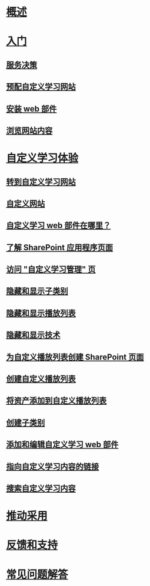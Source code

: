 # [概述](index.md)
# [入门](prereqs.md)
## [服务决策](servicedecisions.md)
## [预配自定义学习网站](installsitepackage.md)
## [安装 web 部件](installwebpart.md)
## [浏览网站内容](sitecontent.md)
# [自定义学习体验](custom_overview.md)
## [转到自定义学习网站](custom_goto.md)
## [自定义网站](custom_edithelp.md)
## [自定义学习 web 部件在哪里？](custom_whereiswebpart.md)
## [了解 SharePoint 应用程序页面](custom_apppages.md)
## [访问 "自定义学习管理" 页](custom_accessadmin.md)
## [隐藏和显示子类别](custom_hideshowsub.md)
## [隐藏和显示播放列表](custom_hideshowplaylists.md)
## [隐藏和显示技术](custom_hideshowtech.md)
## [为自定义播放列表创建 SharePoint 页面](custom_createnewpage.md)
## [创建自定义播放列表](custom_createnewplaylist.md)
## [将资产添加到自定义播放列表](custom_addassets.md)
## [创建子类别](custom_createnewcat.md)
## [添加和编辑自定义学习 web 部件](custom_addwebpart.md)
## [指向自定义学习内容的链接](custom_linking.md)
## [搜索自定义学习内容](custom_search.md)
# [推动采用](driveadoption.md)
# [反馈和支持](feedback.md)
# [常见问题解答](faq.md)

